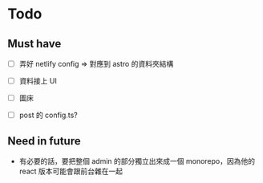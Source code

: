 # Todo

## Must have
- [ ] 弄好 netlify config => 對應到 astro 的資料夾結構
- [ ] 資料接上 UI
- [ ] 圖床
- [ ] post 的 config.ts?


## Need in future
- 有必要的話，要把整個 admin 的部分獨立出來成一個 monorepo，因為他的 react 版本可能會跟前台雜在一起

